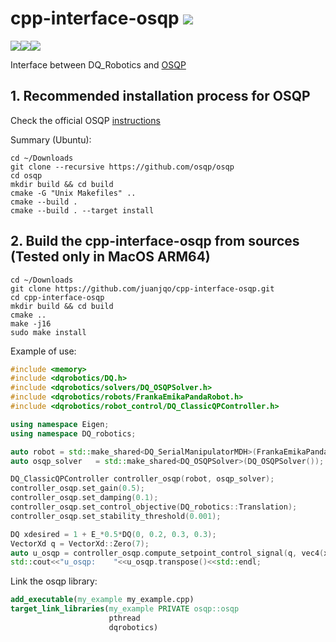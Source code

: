 # cpp-interface-osqp ![](https://img.shields.io/badge/status-experimental-critical)
![](https://img.shields.io/badge/Tests-developer%20workflow-orange)![](https://img.shields.io/badge/Ubuntu%2022.04%20LTS%20(x64)-Unknow-yellow)![](https://img.shields.io/badge/MacOS%2013.1%20(ARM64)%20-passing-passing)

Interface between DQ_Robotics and [OSQP](https://github.com/osqp/osqp)

## 1. Recommended installation process for OSQP

Check the official OSQP [instructions](https://osqp.org/docs/get_started/sources.html) 

Summary (Ubuntu):

```shell
cd ~/Downloads
git clone --recursive https://github.com/osqp/osqp
cd osqp
mkdir build && cd build
cmake -G "Unix Makefiles" ..
cmake --build .
cmake --build . --target install
```


## 2. Build the cpp-interface-osqp from sources (Tested only in MacOS ARM64)

```shell
cd ~/Downloads
git clone https://github.com/juanjqo/cpp-interface-osqp.git
cd cpp-interface-osqp
mkdir build && cd build
cmake ..
make -j16
sudo make install
```

Example of use:

```CPP
#include <memory>
#include <dqrobotics/DQ.h>
#include <dqrobotics/solvers/DQ_OSQPSolver.h>
#include <dqrobotics/robots/FrankaEmikaPandaRobot.h>
#include <dqrobotics/robot_control/DQ_ClassicQPController.h>

using namespace Eigen;
using namespace DQ_robotics;

auto robot = std::make_shared<DQ_SerialManipulatorMDH>(FrankaEmikaPandaRobot::kinematics());
auto osqp_solver   = std::make_shared<DQ_OSQPSolver>(DQ_OSQPSolver());

DQ_ClassicQPController controller_osqp(robot, osqp_solver);
controller_osqp.set_gain(0.5);
controller_osqp.set_damping(0.1);
controller_osqp.set_control_objective(DQ_robotics::Translation);
controller_osqp.set_stability_threshold(0.001);

DQ xdesired = 1 + E_*0.5*DQ(0, 0.2, 0.3, 0.3);
VectorXd q = VectorXd::Zero(7);
auto u_osqp = controller_osqp.compute_setpoint_control_signal(q, vec4(xdesired.translation()));
std::cout<<"u_osqp:    "<<u_osqp.transpose()<<std::endl;
```

Link the osqp library:

```cmake
add_executable(my_example my_example.cpp)
target_link_libraries(my_example PRIVATE osqp::osqp
                      pthread
                      dqrobotics)
```
